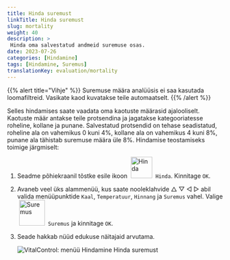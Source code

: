```yaml
---
title: Hinda suremust
linkTitle: Hinda suremust
slug: mortality
weight: 40
description: >
 Hinda oma salvestatud andmeid suremuse osas.
date: 2023-07-26
categories: [Hindamine]
tags: [Hindamine, Suremus]
translationKey: evaluation/mortality
---
```

{{% alert title="Vihje" %}}
Suremuse määra analüüsis ei saa kasutada loomafiltreid. Vasikate kaod kuvatakse teile automaatselt.
{{% /alert %}}

Selles hindamises saate vaadata oma kaotuste määrasid ajalooliselt. Kaotuste määr antakse teile protsendina ja jagatakse kategooriatesse roheline, kollane ja punane. Salvestatud protsendid on tehase seadistatud, roheline ala on vahemikus 0 kuni 4%, kollane ala on vahemikus 4 kuni 8%, punane ala tähistab suremuse määra üle 8%.
Hindamise teostamiseks toimige järgmiselt:

1. Seadme põhiekraanil tõstke esile ikoon &nbsp;<img src="/icons/main/evaluation.svg" width="50" align="bottom" alt="Hinda" />&nbsp; `Hinda`. Kinnitage `OK`.

2. Avaneb veel üks alammenüü, kus saate nooleklahvide △ ▽ ◁ ▷ abil valida menüüpunktide `Kaal`, `Temperatuur`, `Hinnang` ja `Suremus` vahel. Valige &nbsp;<img src="/icons/evaluation/calflosses.svg" width="60" align="bottom" alt="Suremus" />&nbsp; `Suremus` ja kinnitage `OK`.

3. Seade hakkab nüüd edukuse näitajaid arvutama.

   ![VitalControl: menüü Hindamine Hinda suremust](../images/mortality.png "Hinda suremust")
   
